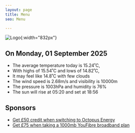 ```yaml
---
layout: page
title: Menu
seo: Menu

---
```


![Logo](/images/logo.jpg){:width="832px"}

<!-- weather_marker starts -->
## On Monday, 01 September 2025

- The average temperature today is 15.24˚C,
- With highs of 15.54˚C and lows of 14.82˚C,
- It may feel like 14.8˚C with few clouds
- The wind speed is 2.68m/s and visibility is 10000m
- The pressure is 1003hPa and humidity is 76%
- The sun will rise at 05:20 and set at 18:56

<!-- weather_marker ends -->

## Sponsors

- [Get £50 credit when switching to Octopus Energy](https://bit.ly/3oD1nnS)
- [Get £75 when taking a 1000mb YouFibre broadband plan](https://aklam.io/91zWhU?)
